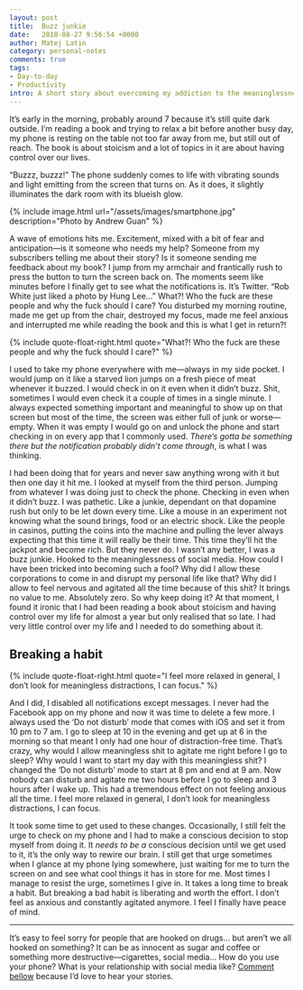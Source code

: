 ```yaml
---
layout: post
title:  Buzz junkie
date:   2018-08-27 9:56:54 +0000
author: Matej Latin
category: personal-notes
comments: true
tags:
- Day-to-day
- Productivity
intro: A short story about overcoming my addiction to the meaninglessness of social media and smart phones.
---
```


It’s early in the morning, probably around 7 because it’s still quite dark outside. I’m reading a book and trying to relax a bit before another busy day, my phone is resting on the table not too far away from me, but still out of reach. The book is about stoicism and a lot of topics in it are about having control over our lives.

<div class="conversation">
  <p class="indent">“Buzzz, buzzz!” The phone suddenly comes to life with vibrating sounds and light emitting from the screen that turns on. As it does, it slightly illuminates the dark room with its blueish glow.</p>
</div>

{% include image.html url="/assets/images/smartphone.jpg" description="Photo by Andrew Guan" %}

A wave of emotions hits me. Excitement, mixed with a bit of fear and anticipation—is it someone who needs my help? Someone from my subscribers telling me about their story? Is it someone sending me feedback about my book? I jump from my armchair and frantically rush to press the button to turn the screen back on. The moments seem like minutes before I finally get to see what the notifications is. It’s Twitter. “Rob White just liked a photo by Hung Lee…” What?! Who the fuck are these people and why the fuck should I care? You disturbed my morning routine, made me get up from the chair, destroyed my focus, made me feel anxious and interrupted me while reading the book and this is what I get in return?!

{% include quote-float-right.html quote="What?! Who the fuck are these people and why the fuck should I care?" %}

I used to take my phone everywhere with me—always in my side pocket. I would jump on it like a starved lion jumps on a fresh piece of meat whenever it buzzed. I would check in on it even when it didn’t buzz. Shit, sometimes I would even check it a couple of times in a single minute. I always expected something important and meaningful to show up on that screen but most of the time, the screen was either full of junk or worse—empty. When it was empty I would go on and unlock the phone and start checking in on every app that I commonly used. *There’s gotta be something there but the notification probably didn’t come through*, is what I was thinking.

I had been doing that for years and never saw anything wrong with it but then one day it hit me. I looked at myself from the third person. Jumping from whatever I was doing just to check the phone. Checking in even when it didn’t buzz. I was pathetic. Like a junkie, dependant on that dopamine rush but only to be let down every time. Like a mouse in an experiment not knowing what the sound brings, food or an electric shock. Like the people in casinos, putting the coins into the machine and pulling the lever always expecting that this time it will really be their time. This time they’ll hit the jackpot and become rich. But they never do. I wasn’t any better, I was a buzz junkie. Hooked to the meaninglessness of social media. How could I have been tricked into becoming such a fool? Why did I allow these corporations to come in and disrupt my personal life like that? Why did I allow to feel nervous and agitated all the time because of this shit? It brings no value to me. Absolutely zero. So why keep doing it? At that moment, I found it ironic that I had been reading a book about stoicism and having control over my life for almost a year but only realised that so late. I had very little control over my life and I needed to do something about it.

## Breaking a habit

{% include quote-float-right.html quote="I feel more relaxed in general, I don’t look for meaningless distractions, I can focus." %}

And I did, I disabled all notifications except messages. I never had the Facebook app on my phone and now it was time to delete a few more. I always used the ‘Do not disturb’ mode that comes with iOS and set it from 10 pm to 7 am. I go to sleep at 10 in the evening and get up at 6 in the morning so that meant I only had one hour of distraction-free time. That’s crazy, why would I allow meaningless shit to agitate me right before I go to sleep? Why would I want to start my day with this meaningless shit? I changed the ‘Do not disturb’ mode to start at 8 pm and end at 9 am. Now nobody can disturb and agitate me two hours before I go to sleep and 3 hours after I wake up. This had a tremendous effect on not feeling anxious all the time. I feel more relaxed in general, I don’t look for meaningless distractions, I can focus.

It took some time to get used to these changes. Occasionally, I still felt the urge to check on my phone and I had to make a conscious decision to stop myself from doing it. It *needs to be a* conscious decision until we get used to it, it’s the only way to rewire our brain. I still get that urge sometimes when I glance at my phone lying somewhere, just waiting for me to turn the screen on and see what cool things it has in store for me. Most times I manage to resist the urge, sometimes I give in. It takes a long time to break a habit. But breaking a bad habit is liberating and worth the effort. I don’t feel as anxious and constantly agitated anymore. I feel I finally have peace of mind.

---
It’s easy to feel sorry for people that are hooked on drugs… but aren’t we all hooked on something? It can be as innocent as sugar and coffee or something more destructive—cigarettes, social media… How do you use your phone? What is your relationship with social media like? [Comment bellow](#comments) because I’d love to hear your stories.
